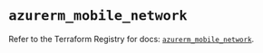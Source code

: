 # `azurerm_mobile_network`

Refer to the Terraform Registry for docs: [`azurerm_mobile_network`](https://registry.terraform.io/providers/hashicorp/azurerm/3.104.0/docs/resources/mobile_network).

